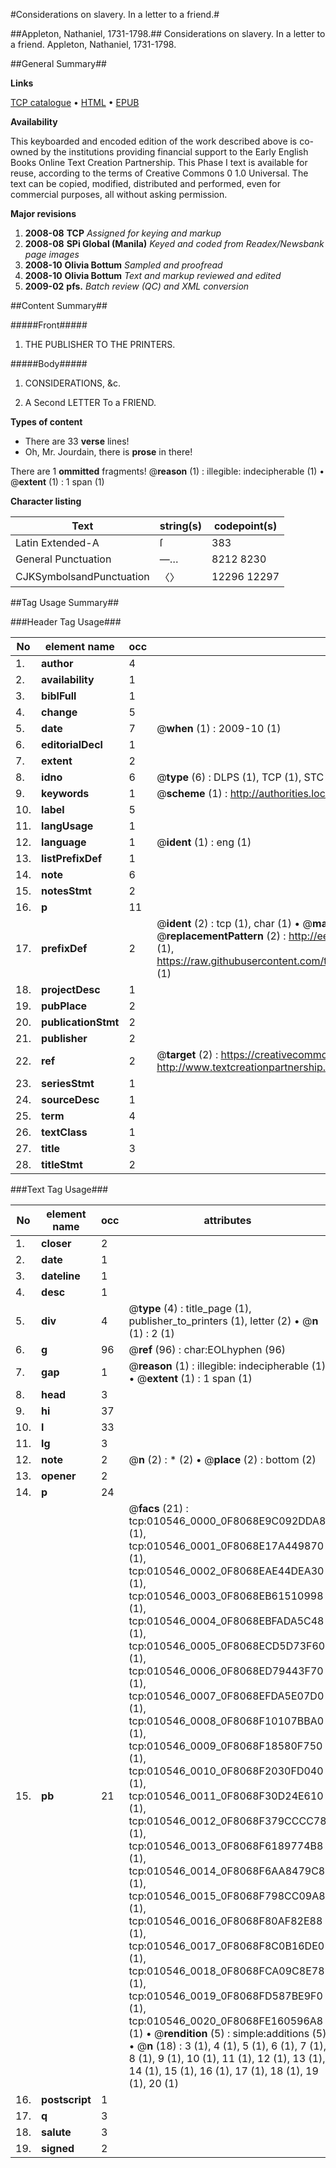 #Considerations on slavery. In a letter to a friend.#

##Appleton, Nathaniel, 1731-1798.##
Considerations on slavery. In a letter to a friend.
Appleton, Nathaniel, 1731-1798.

##General Summary##

**Links**

[TCP catalogue](http://www.ota.ox.ac.uk/tcp/)  • 
[HTML](http://tei.it.ox.ac.uk/tcp/Texts-HTML/free/N08/N08260.html)  • 
[EPUB](http://tei.it.ox.ac.uk/tcp/Texts-EPUB/free/N08/N08260.epub)

**Availability**

This keyboarded and encoded edition of the
	       work described above is co-owned by the institutions
	       providing financial support to the Early English Books
	       Online Text Creation Partnership. This Phase I text is
	       available for reuse, according to the terms of Creative
	       Commons 0 1.0 Universal. The text can be copied,
	       modified, distributed and performed, even for
	       commercial purposes, all without asking permission.

**Major revisions**

1. __2008-08__ __TCP__ *Assigned for keying and markup*
1. __2008-08__ __SPi Global (Manila)__ *Keyed and coded from Readex/Newsbank page images*
1. __2008-10__ __Olivia Bottum__ *Sampled and proofread*
1. __2008-10__ __Olivia Bottum__ *Text and markup reviewed and edited*
1. __2009-02__ __pfs.__ *Batch review (QC) and XML conversion*

##Content Summary##

#####Front#####

1. THE PUBLISHER TO THE PRINTERS.

#####Body#####

1. CONSIDERATIONS, &c.

1. A Second LETTER To a FRIEND.

**Types of content**

  * There are 33 **verse** lines!
  * Oh, Mr. Jourdain, there is **prose** in there!

There are 1 **ommitted** fragments! 
 @__reason__ (1) : illegible: indecipherable (1)  •  @__extent__ (1) : 1 span (1)

**Character listing**


|Text|string(s)|codepoint(s)|
|---|---|---|
|Latin Extended-A|ſ|383|
|General Punctuation|—…|8212 8230|
|CJKSymbolsandPunctuation|〈〉|12296 12297|

##Tag Usage Summary##

###Header Tag Usage###

|No|element name|occ|attributes|
|---|---|---|---|
|1.|__author__|4||
|2.|__availability__|1||
|3.|__biblFull__|1||
|4.|__change__|5||
|5.|__date__|7| @__when__ (1) : 2009-10 (1)|
|6.|__editorialDecl__|1||
|7.|__extent__|2||
|8.|__idno__|6| @__type__ (6) : DLPS (1), TCP (1), STC (1), NOTIS (1), IMAGE-SET (1), EVANS-CITATION (1)|
|9.|__keywords__|1| @__scheme__ (1) : http://authorities.loc.gov/ (1)|
|10.|__label__|5||
|11.|__langUsage__|1||
|12.|__language__|1| @__ident__ (1) : eng (1)|
|13.|__listPrefixDef__|1||
|14.|__note__|6||
|15.|__notesStmt__|2||
|16.|__p__|11||
|17.|__prefixDef__|2| @__ident__ (2) : tcp (1), char (1)  •  @__matchPattern__ (2) : ([0-9\-]+):([0-9IVX]+) (1), (.+) (1)  •  @__replacementPattern__ (2) : http://eebo.chadwyck.com/downloadtiff?vid=$1&page=$2 (1), https://raw.githubusercontent.com/textcreationpartnership/Texts/master/tcpchars.xml#$1 (1)|
|18.|__projectDesc__|1||
|19.|__pubPlace__|2||
|20.|__publicationStmt__|2||
|21.|__publisher__|2||
|22.|__ref__|2| @__target__ (2) : https://creativecommons.org/publicdomain/zero/1.0/ (1), http://www.textcreationpartnership.org/docs/. (1)|
|23.|__seriesStmt__|1||
|24.|__sourceDesc__|1||
|25.|__term__|4||
|26.|__textClass__|1||
|27.|__title__|3||
|28.|__titleStmt__|2||


###Text Tag Usage###

|No|element name|occ|attributes|
|---|---|---|---|
|1.|__closer__|2||
|2.|__date__|1||
|3.|__dateline__|1||
|4.|__desc__|1||
|5.|__div__|4| @__type__ (4) : title_page (1), publisher_to_printers (1), letter (2)  •  @__n__ (1) : 2 (1)|
|6.|__g__|96| @__ref__ (96) : char:EOLhyphen (96)|
|7.|__gap__|1| @__reason__ (1) : illegible: indecipherable (1)  •  @__extent__ (1) : 1 span (1)|
|8.|__head__|3||
|9.|__hi__|37||
|10.|__l__|33||
|11.|__lg__|3||
|12.|__note__|2| @__n__ (2) : * (2)  •  @__place__ (2) : bottom (2)|
|13.|__opener__|2||
|14.|__p__|24||
|15.|__pb__|21| @__facs__ (21) : tcp:010546_0000_0F8068E9C092DDA8 (1), tcp:010546_0001_0F8068E17A449870 (1), tcp:010546_0002_0F8068EAE44DEA30 (1), tcp:010546_0003_0F8068EB61510998 (1), tcp:010546_0004_0F8068EBFADA5C48 (1), tcp:010546_0005_0F8068ECD5D73F60 (1), tcp:010546_0006_0F8068ED79443F70 (1), tcp:010546_0007_0F8068EFDA5E07D0 (1), tcp:010546_0008_0F8068F10107BBA0 (1), tcp:010546_0009_0F8068F18580F750 (1), tcp:010546_0010_0F8068F2030FD040 (1), tcp:010546_0011_0F8068F30D24E610 (1), tcp:010546_0012_0F8068F379CCCC78 (1), tcp:010546_0013_0F8068F6189774B8 (1), tcp:010546_0014_0F8068F6AA8479C8 (1), tcp:010546_0015_0F8068F798CC09A8 (1), tcp:010546_0016_0F8068F80AF82E88 (1), tcp:010546_0017_0F8068F8C0B16DE0 (1), tcp:010546_0018_0F8068FCA09C8E78 (1), tcp:010546_0019_0F8068FD587BE9F0 (1), tcp:010546_0020_0F8068FE160596A8 (1)  •  @__rendition__ (5) : simple:additions (5)  •  @__n__ (18) : 3 (1), 4 (1), 5 (1), 6 (1), 7 (1), 8 (1), 9 (1), 10 (1), 11 (1), 12 (1), 13 (1), 14 (1), 15 (1), 16 (1), 17 (1), 18 (1), 19 (1), 20 (1)|
|16.|__postscript__|1||
|17.|__q__|3||
|18.|__salute__|3||
|19.|__signed__|2||
